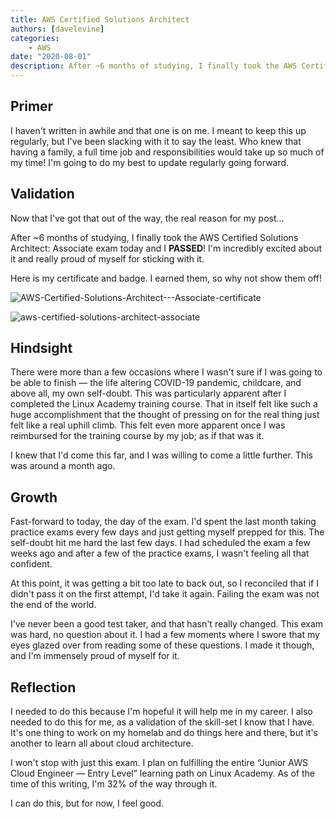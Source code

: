 ```yaml
---
title: AWS Certified Solutions Architect
authors: [davelevine]
categories:
    - AWS
date: "2020-08-01"
description: After ~6 months of studying, I finally took the AWS Certified Solutions Architect Associate exam today and I PASSED! I'm incredibly excited about it and really proud of myself for sticking with it
---
```


## Primer

I haven't written in awhile and that one is on me. I meant to keep this up regularly, but I've been slacking with it to say the least. Who knew that having a family, a full time job and responsibilities would take up so much of my time! I'm going to do my best to update regularly going forward.

## Validation

Now that I've got that out of the way, the real reason for my post...

<!-- more -->

After ~6 months of studying, I finally took the AWS Certified Solutions Architect: Associate exam today and I **PASSED**! I'm incredibly excited about it and really proud of myself for sticking with it.

Here is my certificate and badge. I earned them, so why not show them off!

![AWS-Certified-Solutions-Architect---Associate-certificate](https://cdn.levine.io/uploads/images/gallery/2022-09/08/AWS-Certified-Solutions-Architect---Associate-certificate.png)

![aws-certified-solutions-architect-associate](https://cdn.levine.io/uploads/images/gallery/2022-09//08/aws-certified-solutions-architect-associate.png)

## Hindsight

There were more than a few occasions where I wasn't sure if I was going to be able to finish — the life altering COVID-19 pandemic, childcare, and above all, my own self-doubt. This was particularly apparent after I completed the Linux Academy training course. That in itself felt like such a huge accomplishment that the thought of pressing on for the real thing just felt like a real uphill climb. This felt even more apparent once I was reimbursed for the training course by my job; as if that was it.

I knew that I'd come this far, and I was willing to come a little further. This was around a month ago.

## Growth

Fast-forward to today, the day of the exam. I'd spent the last month taking practice exams every few days and just getting myself prepped for this. The self-doubt hit me hard the last few days. I had scheduled the exam a few weeks ago and after a few of the practice exams, I wasn't feeling all that confident.

At this point, it was getting a bit too late to back out, so I reconciled that if I didn't pass it on the first attempt, I'd take it again. Failing the exam was not the end of the world.

I've never been a good test taker, and that hasn't really changed. This exam was hard, no question about it. I had a few moments where I swore that my eyes glazed over from reading some of these questions. I made it though, and I'm immensely proud of myself for it.

## Reflection

I needed to do this because I'm hopeful it will help me in my career. I also needed to do this for me, as a validation of the skill-set I know that I have. It's one thing to work on my homelab and do things here and there, but it's another to learn all about cloud architecture.

I won't stop with just this exam. I plan on fulfilling the entire “Junior AWS Cloud Engineer — Entry Level” learning path on Linux Academy. As of the time of this writing, I'm 32% of the way through it.

I can do this, but for now, I feel good.
